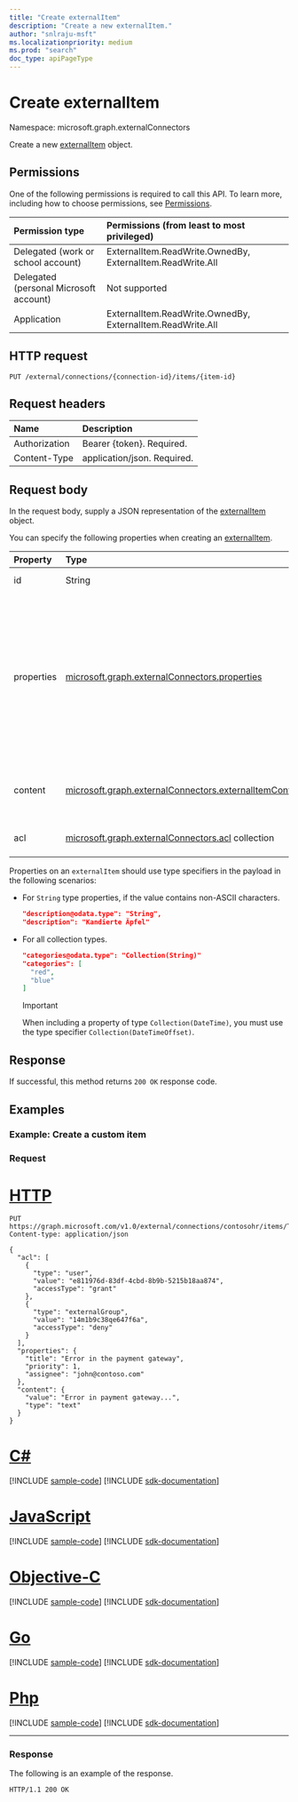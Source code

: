 ```yaml
---
title: "Create externalItem"
description: "Create a new externalItem."
author: "snlraju-msft"
ms.localizationpriority: medium
ms.prod: "search"
doc_type: apiPageType
---
```


# Create externalItem

Namespace: microsoft.graph.externalConnectors

Create a new [externalItem](../resources/externalconnectors-externalitem.md) object.

## Permissions
One of the following permissions is required to call this API. To learn more, including how to choose permissions, see [Permissions](/graph/permissions-reference).

|Permission type|Permissions (from least to most privileged)|
|:---|:---|
| Delegated (work or school account)     | ExternalItem.ReadWrite.OwnedBy, ExternalItem.ReadWrite.All |
| Delegated (personal Microsoft account) | Not supported                               |
| Application                            | ExternalItem.ReadWrite.OwnedBy, ExternalItem.ReadWrite.All |

## HTTP request

<!-- {
  "blockType": "ignored"
}
-->
``` http
PUT /external/connections/{connection-id}/items/{item-id}
```

## Request headers
|Name|Description|
|:---|:---|
|Authorization|Bearer {token}. Required.|
|Content-Type|application/json. Required.|

## Request body
In the request body, supply a JSON representation of the [externalItem](../resources/externalconnectors-externalitem.md) object.

You can specify the following properties when creating an [externalItem](../resources/externalconnectors-externalitem.md).

|Property|Type| Description|
|:---|:---|:---|
|id|String|The item ID. Required.|
|properties|[microsoft.graph.externalConnectors.properties](../resources/externalconnectors-properties.md)|The item properties. The `properties` object must contain at least one property. All `DateTime` type properties must be in ISO 8601 format. Required.|
|content|[microsoft.graph.externalConnectors.externalItemContent](../resources/externalconnectors-externalitemcontent.md)|The external item content. Optional.|
|acl|[microsoft.graph.externalConnectors.acl](../resources/externalconnectors-acl.md) collection|The access control list. Required.|

Properties on an `externalItem` should use type specifiers in the payload in the following scenarios:

- For `String` type properties, if the value contains non-ASCII characters.

    ```json
    "description@odata.type": "String",
    "description": "Kandierte Äpfel"
    ```

- For all collection types.

    ```json
    "categories@odata.type": "Collection(String)"
    "categories": [
      "red",
      "blue"
    ]
    ```

    > [!IMPORTANT]
    > When including a property of type `Collection(DateTime)`, you must use the type specifier `Collection(DateTimeOffset)`.

## Response 

If successful, this method returns `200 OK` response code.

## Examples

### Example: Create a custom item

### Request



# [HTTP](#tab/http)
<!-- {
  "blockType": "request",
  "name": "create_externalitem_from_externalConnections"
}
-->
``` http
PUT https://graph.microsoft.com/v1.0/external/connections/contosohr/items/TSP228082938
Content-type: application/json

{
  "acl": [
    {
      "type": "user",
      "value": "e811976d-83df-4cbd-8b9b-5215b18aa874",
      "accessType": "grant"
    },
    {
      "type": "externalGroup",
      "value": "14m1b9c38qe647f6a",
      "accessType": "deny"
    }
  ],
  "properties": {
    "title": "Error in the payment gateway",
    "priority": 1,
    "assignee": "john@contoso.com"
  },
  "content": {
    "value": "Error in payment gateway...",
    "type": "text"
  }
}
```
# [C#](#tab/csharp)
[!INCLUDE [sample-code](../includes/snippets/csharp/create-externalitem-from-externalconnections-csharp-snippets.md)]
[!INCLUDE [sdk-documentation](../includes/snippets/snippets-sdk-documentation-link.md)]

# [JavaScript](#tab/javascript)
[!INCLUDE [sample-code](../includes/snippets/javascript/create-externalitem-from-externalconnections-javascript-snippets.md)]
[!INCLUDE [sdk-documentation](../includes/snippets/snippets-sdk-documentation-link.md)]

# [Objective-C](#tab/objc)
[!INCLUDE [sample-code](../includes/snippets/objc/create-externalitem-from-externalconnections-objc-snippets.md)]
[!INCLUDE [sdk-documentation](../includes/snippets/snippets-sdk-documentation-link.md)]

# [Go](#tab/go)
[!INCLUDE [sample-code](../includes/snippets/go/create-externalitem-from-externalconnections-go-snippets.md)]
[!INCLUDE [sdk-documentation](../includes/snippets/snippets-sdk-documentation-link.md)]

# [Php](#tab/php)
[!INCLUDE [sample-code](../includes/snippets/php/create-externalitem-from-externalconnections-php-snippets.md)]
[!INCLUDE [sdk-documentation](../includes/snippets/snippets-sdk-documentation-link.md)]

---




### Response

The following is an example of the response.

<!-- {
  "blockType": "response",
  "truncated": true
} -->

```http
HTTP/1.1 200 OK
```

